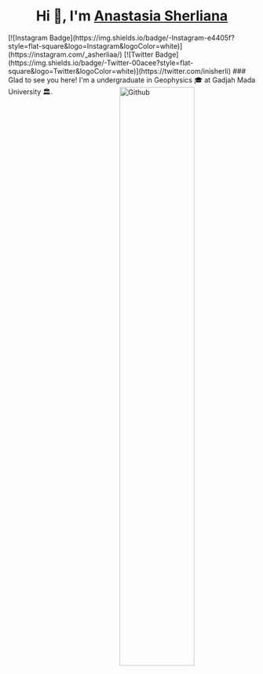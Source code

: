 <h1 align="center">Hi 👋, I'm <a href="https://sherliana23.github.io/Me.io/" target="blank">
Anastasia Sherliana</a></h1>
[![Instagram Badge](https://img.shields.io/badge/-Instagram-e4405f?style=flat-square&logo=Instagram&logoColor=white)](https://instagram.com/_asherliaa/)
[![Twitter Badge](https://img.shields.io/badge/-Twitter-00acee?style=flat-square&logo=Twitter&logoColor=white)](https://twitter.com/inisherli)
### Glad to see you here!
I'm a undergraduate in Geophysics 🎓 at Gadjah Mada University 🏛.
<img width="55%" align="right" alt="Github" src="https://raw.githubusercontent.com/onimur/.github/master/.resources/git-header.svg" />
